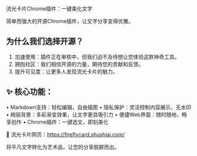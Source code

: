 流光卡片Chrome插件：一键美化文字

简单而强大的开源Chrome插件，让文字分享变得优雅。

## 为什么我们选择开源？

1. 加速使用：插件正在审核中，但我们迫不及待想让您体验这款神奇工具。
2. 拥抱社区：我们相信开源的力量，期待您的贡献和反馈。
3. 提升可见度：让更多人发现流光卡片的魅力。

## ✨ 核心功能：

• Markdown支持：轻松编辑，自由插图
• 隐私保护：灵活控制内容展示，无水印
• 绚丽背景：多彩渐变效果，让文字更具吸引力
• 便捷Web界面：随时随地，畅享创作
• Chrome插件：一键选文，即刻美化

🔗 流光卡片网页：https://fireflycard.shushiai.com/

将平凡文字转化为艺术品，让您的分享脱颖而出。
